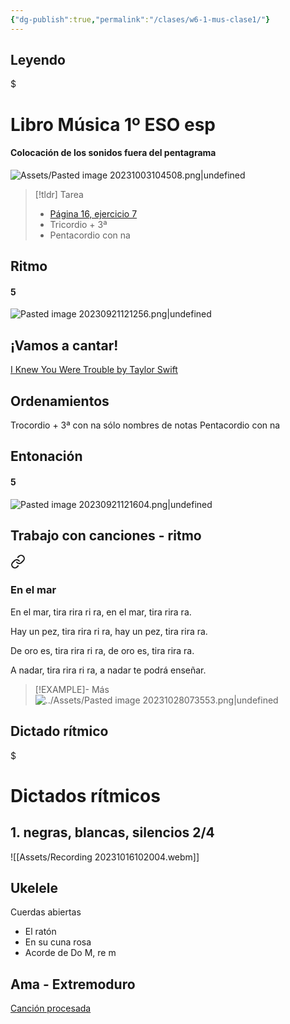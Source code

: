```yaml
---
{"dg-publish":true,"permalink":"/clases/w6-1-mus-clase1/"}
---
```



<div class=slide>

## Leyendo


<div class="transclusion internal-embed is-loaded"><div class="markdown-embed">

$<div class="markdown-embed-title">

# Libro Música 1º ESO esp

</div>


#### Colocación de los sonidos fuera del pentagrama

![Assets/Pasted image 20231003104508.png|undefined](/img/user/Assets/Pasted%20image%2020231003104508.png)


</div></div>


<div class=slide>

> [!tldr] Tarea
> - [Página 16, ejercicio 7](https://www.blinklearning.com/v/1695898303/themes/tmpux/launch.php#activity/4239478/65132310/421303490)
> - Tricordio + 3ª
> - Pentacordio con na

<div class=slide>

## Ritmo


<div class="transclusion internal-embed is-loaded"><div class="markdown-embed">



#### 5
![Pasted image 20230921121256.png|undefined](/img/user/Assets/Pasted%20image%2020230921121256.png)



</div></div>


<div class=slide>

## ¡Vamos a cantar!

[I Knew You Were Trouble by Taylor Swift](https://www.hooktheory.com/hookpad/iframe/dPoDWapZxnM?enableYouTube=true&showPianoInstrument=false&showRewindControl=false&tabPlayType=tab-play-type-youtube)

<div class=slide>

## Ordenamientos

Trocordio + 3ª
	con na
	sólo nombres de notas
Pentacordio con na

<div class=slide>

## Entonación


<div class="transclusion internal-embed is-loaded"><div class="markdown-embed">



#### 5
![Pasted image 20230921121604.png|undefined](/img/user/Assets/Pasted%20image%2020230921121604.png)


</div></div>


<div class=slide>

## Trabajo con canciones - ritmo


<div class="transclusion internal-embed is-loaded"><a class="markdown-embed-link" href="/recursos/canciones-didacticas/#en-el-mar" aria-label="Open link"><svg xmlns="http://www.w3.org/2000/svg" width="24" height="24" viewBox="0 0 24 24" fill="none" stroke="currentColor" stroke-width="2" stroke-linecap="round" stroke-linejoin="round" class="svg-icon lucide-link"><path d="M10 13a5 5 0 0 0 7.54.54l3-3a5 5 0 0 0-7.07-7.07l-1.72 1.71"></path><path d="M14 11a5 5 0 0 0-7.54-.54l-3 3a5 5 0 0 0 7.07 7.07l1.71-1.71"></path></svg></a><div class="markdown-embed">



### En el mar

En el mar, tira rira ri ra, 
en el mar, tira rira ra.

Hay un pez, tira rira ri ra, 
hay un pez, tira rira ra.

De oro es, tira rira ri ra, 
de oro es, tira rira ra.

A nadar, tira rira ri ra, 
a nadar te podrá enseñar.

>[!EXAMPLE]- Más
>![../Assets/Pasted image 20231028073553.png|undefined](/img/user/Assets/Pasted%20image%2020231028073553.png)


</div></div>


<div class=slide>

## Dictado rítmico


<div class="transclusion internal-embed is-loaded"><div class="markdown-embed">

$<div class="markdown-embed-title">

# Dictados rítmicos

</div>


## 1. negras, blancas, silencios 2/4

![[Assets/Recording 20231016102004.webm]]



</div></div>


<div class=slide>

## Ukelele

 Cuerdas abiertas
- El ratón
- En su cuna rosa
- Acorde de Do M, re m

<div class=slide>

## Ama - Extremoduro

[Canción procesada](https://studio.moises.ai/player2/be55d2b5-bc8b-43d8-8c7b-ff1c8ffeb256/?context=spliter)
